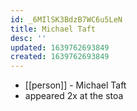 ```yaml
---
id: _6MIlSK3BdzB7WC6u5LeN
title: Michael Taft
desc: ''
updated: 1639762693849
created: 1639762693849
---
```



- [[person]] - Michael Taft
- appeared 2x at the stoa
